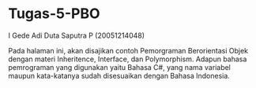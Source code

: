 # Tugas-5-PBO
I Gede Adi Duta Saputra P (20051214048)

Pada halaman ini, akan disajikan contoh Pemorgraman Berorientasi Objek dengan materi Inheritence, Interface, dan Polymorphism. Adapun bahasa pemrograman yang digunakan yaitu Bahasa C#, yang nama variabel maupun kata-katanya sudah disesuaikan dengan Bahasa Indonesia.
